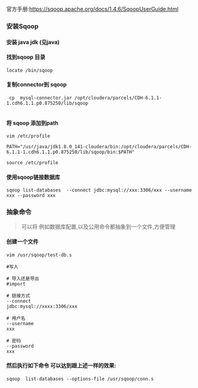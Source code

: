 官方手册:<https://sqoop.apache.org/docs/1.4.6/SqoopUserGuide.html>

### 安装Sqoop

#### 安装 java jdk (见java)

#### 找到sqoop 目录

```shell
locate /bin/sqoop  
```



#### 复制connector到 sqoop

```shell
 cp  mysql-connector.jar /opt/cloudera/parcels/CDH-6.1.1-1.cdh6.1.1.p0.875250/lib/sqoop


```

#### 将 sqoop 添加到path

```shell
vim /etc/profile

PATH="/usr/java/jdk1.8.0_141-cloudera/bin:/opt/cloudera/parcels/CDH-6.1.1-1.cdh6.1.1.p0.875250/lib/sqoop/bin:$PATH"

source /etc/profile
```



#### 使用sqoop链接数据库

```shell
sqoop list-databases  --connect jdbc:mysql://xxx:3306/xxx --username xxx --password xxx 
```



### 抽象命令

> 可以将 例如数据库配置,以及公用命令都抽象到一个文件,方便管理



#### 创建一个文件

```shell
vim /usr/sqoop/test-db.s

#写入

# 导入还是导出
#import

# 链接方式
--connect
jdbc:mysql://xxxx:3306/xxx

# 用户名
--username
xxx

# 密码
--password
xxx
```



#### 然后执行如下命令 可以达到跟上述一样的效果:

```shell
sqoop  list-databases --options-file /usr/sqoop/conn.s 
```





   

 
